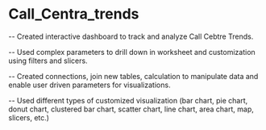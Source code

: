 # Call_Centra_trends
-- Created interactive dashboard to track and analyze Call Cebtre Trends.

-- Used complex parameters to drill down in worksheet and customization using filters and slicers.

-- Created connections, join new tables, calculation to manipulate data and enable user driven parameters for visualizations.

-- Used different types of customized visualization (bar chart, pie chart, donut chart, clustered bar chart, scatter chart, line chart, area chart, map, slicers, etc.)
